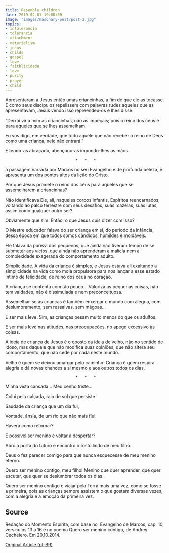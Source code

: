 ```yaml
---
title: Resemble children
date: 2019-02-01 19:00:00
image: "images/masonary-post/post-2.jpg"
topics: 
- intolerancia
- tolerancia
- attachment
- materialism
- jesus
- childs
- gospel
- love
- faithlicidade
- love
- purity
- prayer
- child
---
```


Apresentaram a Jesus então umas criancinhas, a fim de que ele as tocasse. E
como seus discípulos repelissem com palavras rudes aqueles que as apresentavam,
Jesus vendo isso repreendeu-os e lhes disse:

“Deixai vir a mim as criancinhas, não as impeçais; pois o reino dos céus é para
aqueles que se lhes assemelham.

Eu vos digo, em verdade, que todo aquele que não receber o reino de Deus como
uma criança, nele não entrará.”

E tendo-as abraçado, abençoou-as impondo-lhes as mãos.

                                   *   *   *

a passagem narrada por Marcos no seu Evangelho é de profunda beleza, e
apresenta um dos pontos altos da lição do Cristo.

Por que Jesus promete o reino dos céus para aqueles que se assemelharem a
criancinhas?

Não identificava Ele, ali, naqueles corpos infantis, Espíritos reencarnados,
voltando ao palco terrestre com seus desafios, suas mazelas, suas lutas, assim
como qualquer outro ser?

Obviamente que sim. Então, o que Jesus quis dizer com isso?

O Mestre educador falava do ser criança em si, do período da infância, dessa
época em que todos somos cândidos, humildes e moldáveis.

Ele falava da pureza dos pequenos, que ainda não tiveram tempo de se submeter
aos vícios, que ainda não aprenderam a malícia nem a complexidade exagerada do
comportamento adulto.

Simplicidade. A vida da criança é simples, e Jesus estava ali exaltando a
simplicidade na vida como mola propulsora para nos lançar a esse estado íntimo
de felicidade, de reino dos céus no coração.

A criança se contenta com tão pouco... Valoriza as pequenas coisas, não tem
vaidades, não é dissimulada e nem preconceituosa.

Assemelhar-se às crianças é também enxergar o mundo com alegria, com
deslumbramento, sem ressalvas, sem mágoas...

É ser mais leve. Sim, as crianças pesam muito menos do que os adultos.

É ser mais leve nas atitudes, nas preocupações, no apego excessivo às coisas.

A ideia de criança de Jesus é o oposto da ideia de velho, não no sentido de
idoso, mas daquele que não modifica suas opiniões, que não altera seu
comportamento, que não cede por nada neste mundo.

Velho é quem se deixou amargar pelo caminho. Criança é quem respira alegria e
dá novas chances a si mesmo e aos outros todos os dias.

                                   *   *   *

Minha vista cansada... Meu cenho triste...

Colhi pela calçada, raio de sol que persiste

Saudade da criança que um dia fui,

Vontade, ânsia, de um rio que não mais flui.

Haverá como retornar?

É possível ser menino e voltar a despertar?

Abro a porta do futuro e encontro o rosto lindo de meu filho.

Deus o fez parecer comigo para que nunca esquecesse de meu menino eterno.

Quero ser menino contigo, meu filho! Menino que quer aprender, que quer
escutar, que quer se deslumbrar todos os dias.

Quero ser menino contigo e viajar pela Terra mais uma vez, como se fosse a
primeira, pois as crianças sempre assistem o que gostam diversas vezes, com a
alegria e a emoção da primeira vez.

## Source
Redação do Momento Espírita, com base no
 Evangelho de Marcos, cap. 10, versículos 13 a 16
e no poema Quero ser menino contigo, de Andrey Cechelero.
Em 20.10.2014.

 


[Original Article (pt-BR)](http://www.momento.com.br/pt/ler_texto.php?id=4278)


